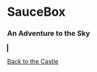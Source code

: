 # SauceBox
### An Adventure to the Sky

<style>
  canvas {
    background-color: #B4FBB4;
    border: 1px solid black;
  }
</style>

<canvas id="myCanvas" width="400px" height="600px"></canvas>

<script src="game.js"></script>

[Back to the Castle](https://whcampbell.github.io/Ivys-Castle/)
